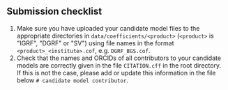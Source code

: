 Submission checklist
--------------------
1. Make sure you have uploaded your candidate model files to the appropriate directories in ``data/coefficients/<product>``
   (``<product>`` is "IGRF", "DGRF" or "SV") using file names in the format ``<product>_<institute>.cof``, e.g. ``DGRF_BGS.cof``.
2. Check that the names and ORCIDs of all contributors to your candidate models are correctly given in the file ``CITATION.cff`` in the root directory. If this is
   not the case, please add or update this information in the file below ``# candidate model contributor``.
